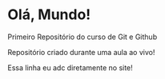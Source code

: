 # Olá, Mundo!
 Primeiro Repositório do curso de Git e Github

 Repositório criado durante uma aula ao vivo!

 Essa linha eu adc diretamente no site!
